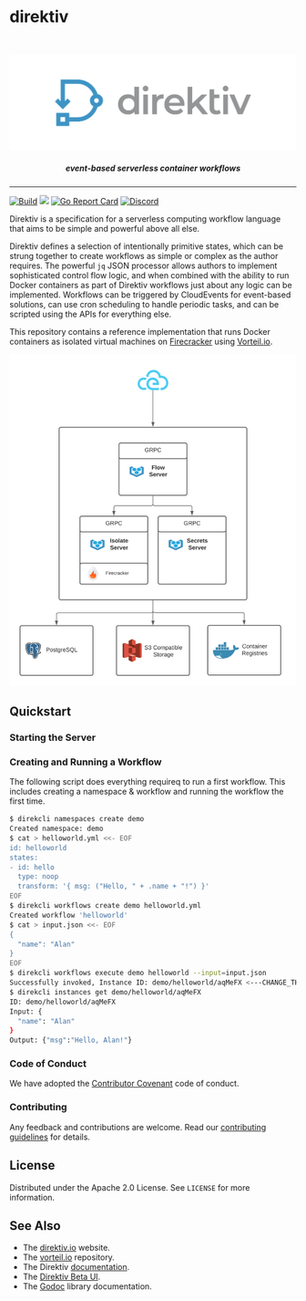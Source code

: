 # direktiv

<br />
<p align="center">
  <a href="https://github.com/vorteil/direktiv">
    <img src="assets/direktiv-logo.png" alt="vorteil">
  </a>
    <h5 align="center">event-based serverless container workflows</h5>
</p>
<hr/>


[![Build](https://github.com/vorteil/direktiv/actions/workflows/build.yml/badge.svg)](https://github.com/vorteil/direktiv/actions/workflows/build.yml) <a href="https://codeclimate.com/github/vorteil/direktiv/maintainability"><img src="https://api.codeclimate.com/v1/badges/39969b6bb893928434ae/maintainability" /></a> [![Go Report Card](https://goreportcard.com/badge/github.com/vorteil/direktiv)](https://goreportcard.com/report/github.com/vorteil/direktiv) [![Discord](https://img.shields.io/badge/chat-on%20discord-6A7EC2)](https://discord.gg/VjF6wn4)

Direktiv is a specification for a serverless computing workflow language that aims to be simple and powerful above all else.

Direktiv defines a selection of intentionally primitive states, which can be strung together to create workflows as simple or complex as the author requires. The powerful `jq` JSON processor allows authors to implement sophisticated control flow logic, and when combined with the ability to run Docker containers as part of Direktiv workflows just about any logic can be implemented. Workflows can be triggered by CloudEvents for event-based solutions, can use cron scheduling to handle periodic tasks, and can be scripted using the APIs for everything else.

This repository contains a reference implementation that runs Docker containers as isolated virtual machines on [Firecracker](https://github.com/firecracker-microvm/firecracker) using [Vorteil.io](github.com/vorteil/vorteil).

<p align="center">
  <img src="assets/direktiv-diagram.png" alt="direktiv">
</p>

## Quickstart

### Starting the Server


### Creating and Running a Workflow

The following script does everything requireq to run a first workflow. This includes
creating a namespace & workflow and running the workflow the first time.  

```sh
$ direkcli namespaces create demo
Created namespace: demo
$ cat > helloworld.yml <<- EOF
id: helloworld
states:
- id: hello
  type: noop
  transform: '{ msg: ("Hello, " + .name + "!") }'
EOF
$ direkcli workflows create demo helloworld.yml
Created workflow 'helloworld'
$ cat > input.json <<- EOF
{
  "name": "Alan"
}
EOF
$ direkcli workflows execute demo helloworld --input=input.json
Successfully invoked, Instance ID: demo/helloworld/aqMeFX <---CHANGE_THIS_TO_YOUR_VALUE
$ direkcli instances get demo/helloworld/aqMeFX
ID: demo/helloworld/aqMeFX
Input: {
  "name": "Alan"
}
Output: {"msg":"Hello, Alan!"}
```

### Code of Conduct

We have adopted the [Contributor Covenant](https://github.com/vorteil/.github/blob/master/CODE_OF_CONDUCT.md) code of conduct.

### Contributing

Any feedback and contributions are welcome. Read our [contributing guidelines](https://github.com/vorteil/.github/blob/master/CONTRIBUTING.md) for details.

## License

Distributed under the Apache 2.0 License. See `LICENSE` for more information.

## See Also

* The [direktiv.io](https://direktiv.io/) website.
* The [vorteil.io](https://github.com/vorteil/vorteil/) repository.
* The Direktiv [documentation](https://docs.direktiv.io/).
* The [Direktiv Beta UI](http://wf.direktiv.io/).
* The [Godoc](https://godoc.org/github.com/vorteil/direktiv) library documentation.
